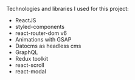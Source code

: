 Technologies and libraries I used for this project:
- ReactJS
- styled-components
- react-router-dom v6
- Animations with GSAP
- Datocms as headless cms
- GraphQL
- Redux toolkit
- react-scroll
- react-modal
